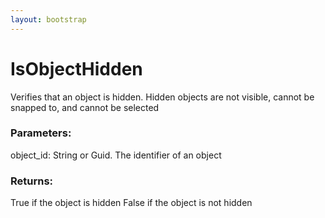 ```yaml
---
layout: bootstrap
---
```


# IsObjectHidden

Verifies that an object is hidden. Hidden objects are not visible, cannot
        be snapped to, and cannot be selected
          

### Parameters:

object_id: String or Guid. The identifier of an object
        

### Returns:


True if the object is hidden
False if the object is not hidden
        


